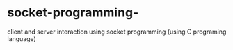 # socket-programming-
client and server interaction using socket programming (using C programing language)
